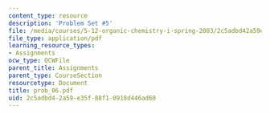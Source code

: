 ```yaml
---
content_type: resource
description: 'Problem Set #5'
file: /media/courses/5-12-organic-chemistry-i-spring-2003/2c5adbd42a59e35f88f10918d446ad60_prob_06.pdf
file_type: application/pdf
learning_resource_types:
- Assignments
ocw_type: OCWFile
parent_title: Assignments
parent_type: CourseSection
resourcetype: Document
title: prob_06.pdf
uid: 2c5adbd4-2a59-e35f-88f1-0918d446ad60
---
```

